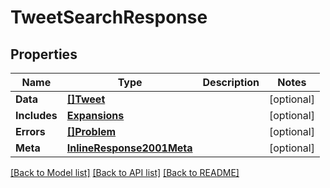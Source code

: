 # TweetSearchResponse

## Properties

Name | Type | Description | Notes
------------ | ------------- | ------------- | -------------
**Data** | [**[]Tweet**](Tweet.md) |  | [optional] 
**Includes** | [**Expansions**](Expansions.md) |  | [optional] 
**Errors** | [**[]Problem**](Problem.md) |  | [optional] 
**Meta** | [**InlineResponse2001Meta**](InlineResponse2001Meta.md) |  | [optional] 

[[Back to Model list]](../README.md#documentation-for-models) [[Back to API list]](../README.md#documentation-for-api-endpoints) [[Back to README]](../README.md)


